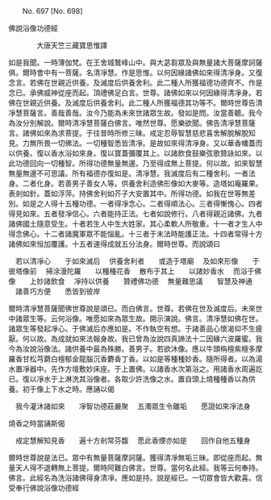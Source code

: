 ﻿　　No. 697 [No. 698]

佛說浴像功德經

　　　　大唐天竺三藏寶思惟譯


如是我聞。一時薄伽梵。在王舍城鷲峰山中。與大苾芻眾及與無量諸大菩薩摩訶薩俱。爾時會中有一菩薩。名清凈慧。作是思惟。以何因緣諸佛如來得清凈身。又復念言。若佛在世親近供養。及滅度后供養舍利。此二種人所獲福德功德齊不。作是念已。承佛威神從座而起。頂禮佛足白言。世尊。諸佛如來以何因緣得清凈身。若佛在世親近供養。及滅度后供養舍利。此二種人所獲福德其功等不。爾時世尊告清凈慧菩薩言。善哉善哉。汝今乃能為未來世諸眾生故。發如是問。汝當善聽。我今為汝分別解說。爾時清凈慧菩薩白佛言。唯然世尊。愿樂欲聞。佛告清凈慧菩薩言。諸佛如來為求菩提。于往昔時所修三昧。戒定忍辱智慧慈悲喜舍解脫解脫知見。力無所畏一切佛法。一切種智悉皆清凈。是故如來得清凈身。又以華香幡蓋而以供養。復以香水浴如來身。復以寶蓋彌覆其上。以諸飲食鼓樂弦歌贊詠如來。以此功德回向一切種智。所得功德無量無邊。乃至得成無上菩提。何以故。如來智慧無量無邊不可思議。所有福德亦復如是。清凈慧。我滅度后有二種舍利。一者法身。二者化身。若善男子善女人等。供養舍利造佛形像如大麥等。造塔如庵羅果。表剎如針。蓋如浮萍。持佛舍利如芥子大安置其中。所得功德。如我在世等無差別。如是之人得十五種功德。一者得凈念心。二者得順法心。三者得慚愧心。四者得見如來。五者發凈信心。六者能持正法。七者如說修行。八者得親近諸佛。九者諸佛國土隨意受生。十者若生人中生大姓家。其心柔軟人所敬重。十一者才生人中得念佛心。十二者諸魔軍眾不能惱亂。十三者于末法時能護正法。十四者常得十方諸佛如來恒加覆護。十五者速得成就五分法身。爾時世尊。而說頌曰

　若以清凈心　　于如來滅后
　供養舍利者　　或造于塔廟
　及如來形像　　于彼塔像前
　掃涂漫陀羅　　以種種花香
　散布于其上　　以諸妙香水
　而浴于佛像　　上妙諸飲食
　凈持以供養　　贊禮佛功德
　無量難思議　　智慧及神通
　諸善巧方便　　悉皆到彼岸　

爾時清凈慧菩薩聞佛世尊說是頌已。而白佛言。世尊。若佛在世及滅度后。未來世中諸眾生等。云何浴像。唯愿如來為眾生故。開示演說。佛言。清凈慧如佛在世。諸眾生等發起凈心。于佛滅后亦應如是。不作執空有想。于諸善品心懷渴仰不生疲厭。何以故。為成就如來法報身故。我已曾為汝說四真諦法十二因緣六波羅蜜。我今為汝說浴像法。諸供養中最為殊勝。善男子。若欲沐像。應以牛頭栴檀紫檀多摩羅香甘松芎藭白檀郁金龍腦沉香麝香丁香。以如是等種種妙香。隨所得者。以為湯水置凈器中。先作方壇敷妙床座。于上置佛。以諸香水次第浴之。用諸香水周遍訖已。復以凈水于上淋洗其浴像者。各取少許洗像之水。置自頭上燒種種香以為供養。初于像上下水之時。應誦以偈

　我今灌沐諸如來　　凈智功德莊嚴聚
　五濁眾生令離垢　　愿證如來凈法身　

燒香之時當誦斯偈

　戒定慧解知見香　　遍十方剎常芬馥
　愿此香煙亦如是　　回作自他五種身　

爾時世尊說是法已。眾中有無量菩薩摩訶薩。獲得清凈無垢三昧。即從座而起。無量天人得不退轉無上菩提。爾時阿難白佛言。世尊。當何名此經。我等云何奉持。佛言。此經名為洗浴諸佛得身清凈。應如是持。說是經已。一切眾會皆大歡喜。信受奉行佛說浴像功德經
